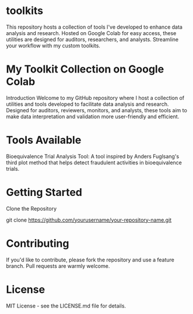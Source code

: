 # toolkits
This repository hosts a collection of tools I've developed to enhance data analysis and research. Hosted on Google Colab for easy access, these utilities are designed for auditors, researchers, and analysts. Streamline your workflow with my custom toolkits.

# My Toolkit Collection on Google Colab
Introduction
Welcome to my GitHub repository where I host a collection of utilities and tools developed to facilitate data analysis and research. Designed for auditors, reviewers, monitors, and analysts, these tools aim to make data interpretation and validation more user-friendly and efficient.

# Tools Available
Bioequivalence Trial Analysis Tool: A tool inspired by Anders Fuglsang's third plot method that helps detect fraudulent activities in bioequivalence trials.

# Getting Started
Clone the Repository

git clone https://github.com/yourusername/your-repository-name.git

# Contributing
If you'd like to contribute, please fork the repository and use a feature branch. Pull requests are warmly welcome.

# License
MIT License - see the LICENSE.md file for details.
